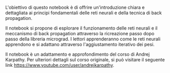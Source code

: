 L'obiettivo di questo notebook è di offrire un'introduzione chiara e dettagliata ai principi fondamentali delle reti neurali e della tecnica di back propagation.

Il notebook si propone di esplorare il funzionamento delle reti neurali e il meccanismo di back propagation attraverso la ricreazione passo dopo passo della libreria micrograd. I lettori apprenderanno come le reti neurali apprendono e si adattano attraverso l'aggiustamento iterativo dei pesi.

Il notebook è un adattamento e approfondimento del corso di Andrej Karpathy. Per ulteriori dettagli sul corso originale, si può visitare il seguente link https://www.youtube.com/user/andrejkarpathy.
